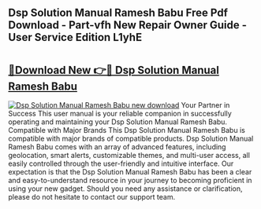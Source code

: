 ## Dsp Solution Manual Ramesh Babu Free Pdf Download - Part-vfh New Repair Owner Guide - User Service Edition L1yhE

# <h2><a href="http://bc60620.oget.top/?id=Dsp+Solution+Manual+Ramesh+Babu">🔗Download New 👉🔴 Dsp Solution Manual Ramesh Babu</a></h2>

[![Dsp Solution Manual Ramesh Babu new download](https://i.imgur.com/5g1atiW.png)](http://bc60620.oget.top/?id=Dsp+Solution+Manual+Ramesh+Babu)
Your Partner in Success This user manual is your reliable companion in successfully operating and maintaining your Dsp Solution Manual Ramesh Babu. Compatible with Major Brands This Dsp Solution Manual Ramesh Babu is compatible with major brands of compatible products. Dsp Solution Manual Ramesh Babu comes with an array of advanced features, including geolocation, smart alerts, customizable themes, and multi-user access, all easily controlled through the user-friendly and intuitive interface. Our expectation is that the Dsp Solution Manual Ramesh Babu has been a clear and easy-to-understand resource in your journey to becoming proficient in using your new gadget. Should you need any assistance or clarification, please do not hesitate to contact our support team.
